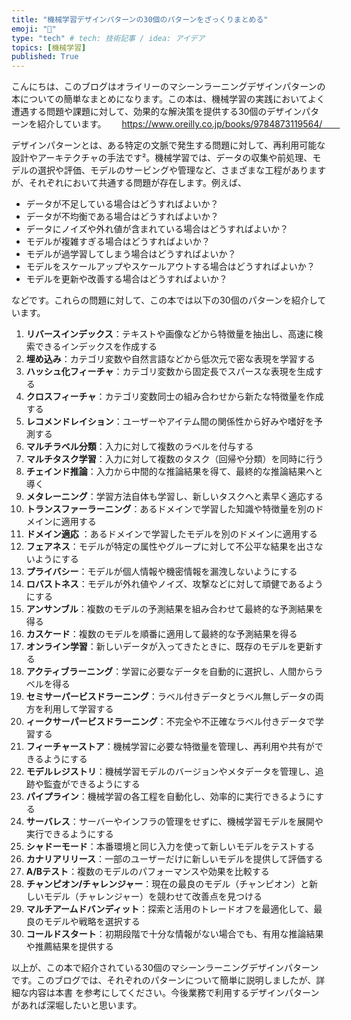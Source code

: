 ```yaml
---
title: "機械学習デザインパターンの30個のパターンをざっくりまとめる"
emoji: "🌊"
type: "tech" # tech: 技術記事 / idea: アイデア
topics: [機械学習]
published: True
---
```

こんにちは、このブログはオライリーのマシーンラーニングデザインパターンの本についての簡単なまとめになります。この本は、機械学習の実践においてよく遭遇する問題や課題に対して、効果的な解決策を提供する30個のデザインパターンを紹介しています。　　
https://www.oreilly.co.jp/books/9784873119564/　　

デザインパターンとは、ある特定の文脈で発生する問題に対して、再利用可能な設計やアーキテクチャの手法です²。機械学習では、データの収集や前処理、モデルの選択や評価、モデルのサービングや管理など、さまざまな工程がありますが、それぞれにおいて共通する問題が存在します。例えば、

- データが不足している場合はどうすればよいか？
- データが不均衡である場合はどうすればよいか？
- データにノイズや外れ値が含まれている場合はどうすればよいか？
- モデルが複雑すぎる場合はどうすればよいか？
- モデルが過学習してしまう場合はどうすればよいか？
- モデルをスケールアップやスケールアウトする場合はどうすればよいか？
- モデルを更新や改善する場合はどうすればよいか？

などです。これらの問題に対して、この本では以下の30個のパターンを紹介しています。

1. **リバースインデックス**：テキストや画像などから特徴量を抽出し、高速に検索できるインデックスを作成する
2. **埋め込み**：カテゴリ変数や自然言語などから低次元で密な表現を学習する
3. **ハッシュ化フィーチャ**：カテゴリ変数から固定長でスパースな表現を生成する
4. **クロスフィーチャ**：カテゴリ変数同士の組み合わせから新たな特徴量を作成する
5. **レコメンドレイション**：ユーザーやアイテム間の関係性から好みや嗜好を予測する
6. **マルチラベル分類**：入力に対して複数のラベルを付与する
7. **マルチタスク学習**：入力に対して複数のタスク（回帰や分類）を同時に行う
8. **チェインド推論**：入力から中間的な推論結果を得て、最終的な推論結果へと導く
9. **メタレーニング**：学習方法自体も学習し、新しいタスクへと素早く適応する
10. **トランスファーラーニング**：あるドメインで学習した知識や特徴量を別のドメインに適用する
11. **ドメイン適応** ：あるドメインで学習したモデルを別のドメインに適用する
12. **フェアネス**：モデルが特定の属性やグループに対して不公平な結果を出さないようにする
13. **プライバシー**：モデルが個人情報や機密情報を漏洩しないようにする
14. **ロバストネス**：モデルが外れ値やノイズ、攻撃などに対して頑健であるようにする
15. **アンサンブル**：複数のモデルの予測結果を組み合わせて最終的な予測結果を得る
16. **カスケード**：複数のモデルを順番に適用して最終的な予測結果を得る
17. **オンライン学習**：新しいデータが入ってきたときに、既存のモデルを更新する
18. **アクティブラーニング**：学習に必要なデータを自動的に選択し、人間からラベルを得る
19. **セミサーパービスドラーニング**：ラベル付きデータとラベル無しデータの両方を利用して学習する
20. **ィークサーパービスドラーニング**：不完全や不正確なラベル付きデータで学習する
21. **フィーチャーストア**：機械学習に必要な特徴量を管理し、再利用や共有ができるようにする
22. **モデルレジストリ**：機械学習モデルのバージョンやメタデータを管理し、追跡や監査ができるようにする
23. **パイプライン**：機械学習の各工程を自動化し、効率的に実行できるようにする
24. **サーバレス**：サーバーやインフラの管理をせずに、機械学習モデルを展開や実行できるようにする
25. **シャドーモード**：本番環境と同じ入力を使って新しいモデルをテストする
26. **カナリアリリース**：一部のユーザーだけに新しいモデルを提供して評価する
27. **A/Bテスト**：複数のモデルのパフォーマンスや効果を比較する
28. **チャンピオン/チャレンジャー**：現在の最良のモデル（チャンピオン）と新しいモデル（チャレンジャー）を競わせて改善点を見つける
29. **マルチアームドバンディット**：探索と活用のトレードオフを最適化して、最良のモデルや戦略を選択する
30. **コールドスタート**：初期段階で十分な情報がない場合でも、有用な推論結果や推薦結果を提供する  

以上が、この本で紹介されている30個のマシーンラーニングデザインパターンです。このブログでは、それぞれのパターンについて簡単に説明しましたが、詳細な内容は本書 を参考にしてください。今後業務で利用するデザインパターンがあれば深堀したいと思います。

